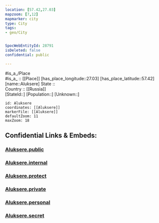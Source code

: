 ```yaml
---
location: [57.42,27.03] 
mapzoom: [7,12] 
mapmarker: city 
type: City
tags:
- geo/City


SpocWebEntityId: 28791
isDeleted: false
confidential: public

---
```

#is_a_/Place  
#is_a_ :: [[Place]] 
[has_place_longitude::27.03] 
[has_place_latitude::57.42] 
[name::Aluksere] 
State ::  
Country :: [[Russia]]  
[StateId::] 
[Population::] 
[Unknown::] 


```leaflet
id: Aluksere
coordinates: [[Aluksere]] 
markerFile: [[Aluksere]] 
defaultZoom: 11 
maxZoom: 18
```


## Confidential Links & Embeds: 

### [Aluksere.public](/_public/\Earth\Continent\Europe\Europe~North\Latvia\Regions~Latvia\Vidzeme\counties~Vidzeme\Aluksne\CityAluksere.public.md) 

### [Aluksere.internal](/_internal/\Earth\Continent\Europe\Europe~North\Latvia\Regions~Latvia\Vidzeme\counties~Vidzeme\Aluksne\CityAluksere.internal.md) 

### [Aluksere.protect](/_protect/\Earth\Continent\Europe\Europe~North\Latvia\Regions~Latvia\Vidzeme\counties~Vidzeme\Aluksne\CityAluksere.protect.md) 

### [Aluksere.private](/_private/\Earth\Continent\Europe\Europe~North\Latvia\Regions~Latvia\Vidzeme\counties~Vidzeme\Aluksne\CityAluksere.private.md) 

### [Aluksere.personal](/_personal/\Earth\Continent\Europe\Europe~North\Latvia\Regions~Latvia\Vidzeme\counties~Vidzeme\Aluksne\CityAluksere.personal.md) 

### [Aluksere.secret](/_secret/\Earth\Continent\Europe\Europe~North\Latvia\Regions~Latvia\Vidzeme\counties~Vidzeme\Aluksne\CityAluksere.secret.md)

